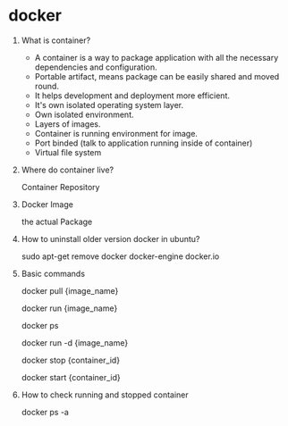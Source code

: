 # docker

1. What is container?

   * A container is a way to package application with all the necessary dependencies and configuration. 
   * Portable artifact, means package can be easily shared and moved round.
   * It helps development and deployment more efficient. 
   * It's own isolated operating system layer.
   * Own isolated environment.
   * Layers of images.
   * Container is running environment for image.
   * Port binded (talk to application running inside of container)
   * Virtual file system

2. Where do container live?
   
   Container Repository
   
3. Docker Image

   the actual Package
   
4. How to uninstall older version docker in ubuntu?
   
   sudo apt-get remove docker docker-engine docker.io
   
5. Basic commands

   docker pull {image_name}
   
   docker run {image_name}
   
   docker ps 
   
   docker run -d {image_name}
   
   docker stop {container_id}
   
   docker start {container_id}
   
6. How to check running and stopped container

   docker ps -a
   


   
   
